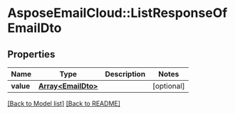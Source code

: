 # AsposeEmailCloud::ListResponseOfEmailDto

## Properties
Name | Type | Description | Notes
---- | ---- | ----------- | -----
**value** |[**Array&lt;EmailDto&gt;**](EmailDto.md) |  | [optional] 


[[Back to Model list]](Models.md) [[Back to README]](README.md)
